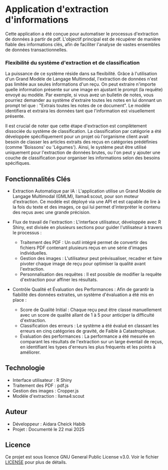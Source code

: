 

# Application d'extraction d'informations

Cette application a été conçue pour automatiser le processus d'extraction de données à partir de pdf. L'objectif principal est de récupérer de manière fiable des informations clés, afin de faciliter l'analyse de vastes ensembles de données transactionnelles.

### Flexibilité du système d'extraction et de classification

La puissance de ce système réside dans sa flexibilité. Grâce à l'utilisation d'un Grand Modèle de Langage Multimodal, l'extraction de données n'est pas limitée aux seules informations d'un reçu. On peut extraire n'importe quelle information présente sur une image en ajustant le prompt (la requête) envoyé au modèle. Par exemple, si vous avez un bulletin de notes, vous pourriez demander au système d'extraire toutes les notes en lui donnant un prompt tel que : "Extrais toutes les notes de ce document". Le modèle identifiera et extraira les données tant que l'information est visuellement présente.

Il est crucial de noter que cette étape d'extraction est complètement dissociée du système de classification. La classification par catégorie a été développée spécifiquement pour un projet où l'organisme client avait besoin de classer les articles extraits des reçus en catégories prédéfinies (comme 'Boissons' ou 'Légumes'). Ainsi, le système peut être utilisé uniquement pour l'extraction de données brutes, ou l'on peut y ajouter une couche de classification pour organiser les informations selon des besoins spécifiques.


## Fonctionnalités Clés

- Extraction Automatique par IA : L'application utilise un Grand Modèle de Langage Multimodal (GMLM), llama4:scout, pour son moteur d'extraction. Ce modèle est déployé via une API et est capable de lire à la fois du texte et des images, ce qui lui permet d'interpréter le contenu des reçus avec une grande précision.

- Flux de travail de l'extraction : L'interface utilisateur, développée avec R Shiny, est divisée en plusieurs sections pour guider l'utilisateur à travers le processus :
  - Traitement des PDF : Un outil intégré permet de convertir des fichiers PDF contenant plusieurs reçus en une série d'images individuelles.
  - Gestion des images : L'utilisateur peut prévisualiser, recadrer et faire pivoter chaque image de reçu pour optimiser la qualité avant l'extraction.
  - Personnalisation des requêtes : Il est possible de modifier la requête d'extraction pour affiner les résultats.

- Contrôle Qualité et Évaluation des Performances : Afin de garantir la fiabilité des données extraites, un système d'évaluation a été mis en place :
  - Score de Qualité Initial : Chaque reçu peut être classé manuellement avec un score de qualité allant de 1 à 5 pour anticiper la difficulté d'extraction.
  - Classification des erreurs : Le système a été évalué en classant les erreurs en cinq catégories de gravité, de Faible à Catastrophique.
  - Évaluation des performances : La performance a été mesurée en comparant les résultats de l'extraction sur un large éventail de reçus, en identifiant les types d'erreurs les plus fréquents et les points à améliorer.



## Technologie

- Interface utilisateur : R Shiny
- Traitement des PDF : pdf.js
- Gestion des images : Cropper.js
- Modèle d'extraction : llama4:scout 



## Auteur

- Développeur : Aidara Cheick Habib
- Projet : Documenté le 22 mai 2025

## Licence
Ce projet est sous licence GNU General Public License v3.0. Voir le fichier [LICENSE](LICENSE) pour plus de détails.